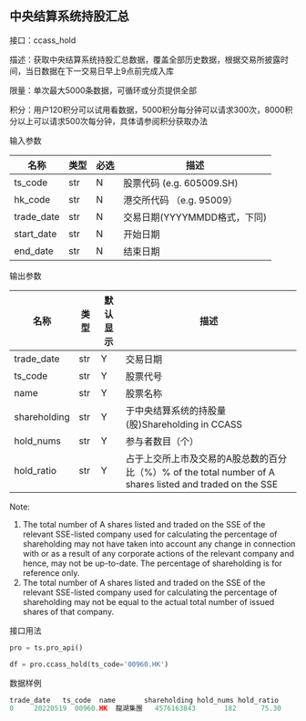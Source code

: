 ## 中央结算系统持股汇总

接口：ccass_hold

描述：获取中央结算系统持股汇总数据，覆盖全部历史数据，根据交易所披露时间，当日数据在下一交易日早上9点前完成入库

限量：单次最大5000条数据，可循环或分页提供全部

积分：用户120积分可以试用看数据，5000积分每分钟可以请求300次，8000积分以上可以请求500次每分钟，具体请参阅积分获取办法 

输入参数

| 名称 | 类型 | 必选 | 描述 |
| --- | --- | --- | --- |
| ts_code | str | N | 股票代码 (e.g. 605009.SH) |
| hk_code | str | N | 港交所代码 （e.g. 95009） |
| trade_date | str | N | 交易日期(YYYYMMDD格式，下同) |
| start_date | str | N | 开始日期 |
| end_date | str | N | 结束日期 |

输出参数

| 名称 | 类型 | 默认显示 | 描述 |
| --- | --- | --- | --- |
| trade_date | str | Y | 交易日期 |
| ts_code | str | Y | 股票代号 |
| name | str | Y | 股票名称 |
| shareholding | str | Y | 于中央结算系统的持股量(股)Shareholding in CCASS |
| hold_nums | str | Y | 参与者数目（个） |
| hold_ratio | str | Y | 占于上交所上市及交易的A股总数的百分比（%）% of the total number of A shares listed and traded on the SSE |

Note:

1. The total number of A shares listed and traded on the SSE of the relevant SSE-listed company used for calculating the percentage of shareholding may not have taken into account any change in connection with or as a result of any corporate actions of the relevant company and hence, may not be up-to-date. The percentage of shareholding is for reference only.
2. The total number of A shares listed and traded on the SSE of the relevant SSE-listed company used for calculating the percentage of shareholding may not be equal to the actual total number of issued shares of that company.

接口用法

```python
pro = ts.pro_api()

df = pro.ccass_hold(ts_code='00960.HK')
```

数据样例

```python
trade_date   ts_code  name       shareholding hold_nums hold_ratio
0     20220519  00960.HK  龍湖集團   4576163843       182      75.30
```